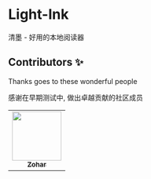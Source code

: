 # Light-Ink
清墨 - 好用的本地阅读器



## Contributors ✨

Thanks goes to these wonderful people 

感谢在早期测试中, 做出卓越贡献的社区成员

<!-- ALL-CONTRIBUTORS-LIST:START - Do not remove or modify this section -->
<!-- prettier-ignore-start -->
<!-- markdownlint-disable -->
<table>
  <tr>
    <td align="center"><a href="https://github.com/zohar-soul"><img src="https://avatars.githubusercontent.com/u/13990539?v=4?s=100" width="100px;" alt=""/><br /><sub><b>Zohar</b></sub></a><br /></td>
  </tr>
</table>
